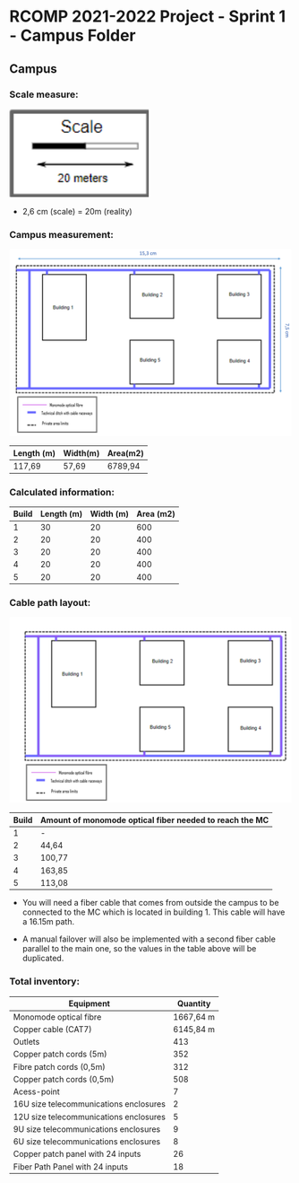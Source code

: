 RCOMP 2021-2022 Project - Sprint 1 - Campus Folder 
===========================================

## Campus 

### Scale measure:

![scale.png](images/scale.png)
- 2,6 cm (scale) = 20m (reality)

### Campus measurement:

![measurementCampus.png](images/measurementCampus.png)

| Length (m) | Width(m) | Area(m2) | 
|------------|----------|----------|
| 117,69     | 57,69    | 6789,94  |


### Calculated information:
| Build | Length (m) | Width (m) | Area (m2) |
|-------|------------|-----------|-----------|
| 1     | 30         | 20        | 600       |
| 2     | 20         | 20        | 400       |
| 3     | 20         | 20        | 400       |
| 4     | 20         | 20        | 400       |
| 5     | 20         | 20        | 400       |


### Cable path layout:

![cablePathCampus.png](images/cablePathCampus.png)

| Build | Amount of monomode optical fiber needed to reach the MC |
|-------|---------------------------------------------------------|
| 1     | -                                                       |
| 2     | 44,64                                                   |
| 3     | 100,77                                                  |
| 4     | 163,85                                                  |
| 5     | 113,08                                                  |

* You will need a fiber cable that comes from outside the campus to be connected to the MC which is located in building 1. This cable will have a 16.15m path.

* A manual failover will also be implemented with a second fiber cable parallel to the main one, so the values in the table above will be duplicated.

### Total inventory:

| Equipment                              | Quantity  |
|----------------------------------------|-----------|
| Monomode optical fibre                 | 1667,64 m |
| Copper cable (CAT7)                    | 6145,84 m |
| Outlets                                | 413       |
| Copper patch cords (5m)                | 352       |
| Fibre patch cords (0,5m)               | 312       |
| Copper patch cords (0,5m)              | 508       |
| Acess-point                            | 7         |
| 16U size telecommunications enclosures | 2         |
| 12U size telecommunications enclosures | 5         |
| 9U size telecommunications enclosures  | 9         |
| 6U size telecommunications enclosures  | 8         |
| Copper patch panel with 24 inputs      | 26        |
| Fiber Path Panel with 24 inputs        | 18        |
